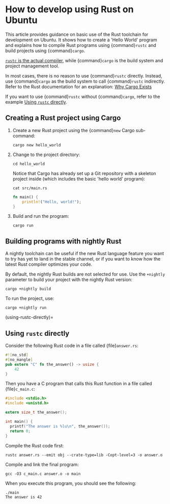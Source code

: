 # How to develop using Rust on Ubuntu

This article provides guidance on basic use of the Rust toolchain for development on Ubuntu. It shows how to create a 'Hello World' program and explains how to compile Rust programs using {command}`rustc` and build projects using {command}`cargo`.

[`rustc` is the actual compiler](https://doc.rust-lang.org/rustc/index.html), while {command}`cargo` is the build system and project management tool.

In most cases, there is no reason to use {command}`rustc` directly. Instead, use {command}`cargo` as the build system to call {command}`rustc` indirectly. Refer to the Rust documentation for an explanation: [Why Cargo Exists](https://doc.rust-lang.org/stable/cargo/guide/why-cargo-exists.html)

If you want to use {command}`rustc` without {command}`cargo`, refer to the example [Using `rustc` directly](#using-rustc-directly).

## Creating a Rust project using Cargo

1. Create a new Rust project using the {command}`new` Cargo sub-command:

    ```none
    cargo new hello_world
    ```

2. Change to the project directory:

    ```none
    cd hello_world
    ```

    Notice that Cargo has already set up a Git repository with a skeleton project inside (which includes the basic 'hello world' program):

    ```none
    cat src/main.rs
    ```

    ```rust
    fn main() {
        println!("Hello, world!");
    }
    ```

3. Build and run the program:

    ```none
    cargo run
    ```


## Building programs with nightly Rust

A nightly toolchain can be useful if the new Rust language feature you want to try has yet to land in the stable channel, or if you want to know how the latest Rust compiler optimizes your code.

By default, the nightly Rust builds are not selected for use. Use the `+nightly` parameter to build your project with the nightly Rust version:

```none
cargo +nightly build
```

To run the project, use:

```none
cargo +nightly run
```


(using-rustc-directly)=
## Using `rustc` directly

Consider the following Rust code in a file called {file}`answer.rs`:

```rust
#![no_std]
#[no_mangle]
pub extern "C" fn the_answer() -> usize {
    42
}
```

Then you have a C program that calls this Rust function in a file called {file}`c_main.c`:

```c
#include <stdio.h>
#include <unistd.h>

extern size_t the_answer();

int main() {
  printf("The answer is %lu\n", the_answer());
  return 0;
}
```

Compile the Rust code first:

```none
rustc answer.rs --emit obj --crate-type=lib -Copt-level=3 -o answer.o
```

Compile and link the final program:

```none
gcc -O3 c_main.c answer.o -o main
```

When you execute this program, you should see the following:

```none
./main
The answer is 42
```
